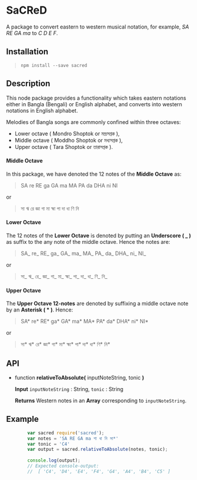 # SaCReD 
A package to convert eastern to western musical notation, for example, *SA RE GA ma* to *C D E F*.  

## Installation 
> `npm install --save sacred`

## Description
This node package provides a functionality which takes eastern notations either in Bangla (Bengali) or English alphabet, and converts into western notations in English alphabet. 

Melodies of Bangla songs are commonly confined within three octaves:
- Lower octave ( Mondro Shoptok or মন্দ্রসপ্তক ), 
- Middle octave ( Moddho Shoptok or মধ্যসপ্তক ), 
- Upper octave ( Tara Shoptok or তারাসপ্তক ). 

#### Middle Octave
In this package, we have denoted the 12 notes of the __Middle Octave__ as:
  >    SA re RE ga GA ma MA PA da DHA ni NI

  or 

  > সা ঋ রে জ্ঞা গা মা হ্মা পা দা ধা ণি নি

#### Lower Octave 
The 12 notes of the __Lower Octave__ is denoted by putting an __Underscore ( _ )__ as suffix to the any note of the middle octave. Hence the notes are:
  >    SA_ re_ RE_ ga_ GA_ ma_ MA_ PA_ da_ DHA_ ni_ NI_

  or 

  > সা_ ঋ_ রে_ জ্ঞা_ গা_ মা_ হ্মা_ পা_ দা_ ধা_ ণি_ নি_

  #### Upper Octave
  The __Upper Octave 12-notes__ are denoted by suffixing a middle octave note by an __Asterisk ( * )__. Hence:
  
  > SA* re* RE* ga* GA* ma* MA* PA* da* DHA* ni* NI*

  or 

  > সা* ঋ* রে* জ্ঞা* গা* মা* হ্মা* পা* দা* ধা* ণি* নি*

## API 
-   function __relativeToAbsolute(__ inputNoteString, tonic __)__
      
      __Input__ `inputNoteString` : String, `tonic` : String 

      __Returns__ Western notes in an __Array__ corresponding to `inputNoteString`.

## Example
```js
        var sacred require('sacred');
        var notes = 'SA RE GA ma পা ধা নি সা*'
        var tonic = 'C4'
        var output = sacred.relativeToAbsolute(notes, tonic);
    
        console.log(output);
        // Expected console-output:
        //  [ 'C4', 'D4', 'E4', 'F4', 'G4', 'A4', 'B4', 'C5' ]
```
    
